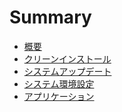 Summary
=======

* [概要](README.md)
* [クリーンインストール](OperatingSystem/README.md)
* [システムアップデート](OperatingSystem/SoftwareUpdate.md)
* [システム環境設定](SystemPreferences/README.md)
* [アプリケーション](Applications/README.md)
